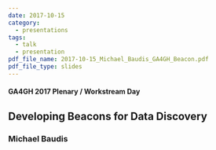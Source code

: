 ```yaml
---
date: 2017-10-15
category:
  - presentations
tags:
  - talk
  - presentation
pdf_file_name: 2017-10-15_Michael_Baudis_GA4GH_Beacon.pdf
pdf_file_type: slides
---
```


#### GA4GH 2017 Plenary / Workstream Day
## Developing Beacons for Data Discovery
### Michael Baudis
